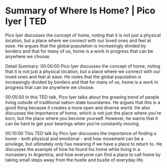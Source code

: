 # Summary of Where Is Home? | Pico Iyer | TED

Pico Iyer discusses the concept of home, noting that it is not just a physical location, but a place where we connect with our loved ones and feel at ease. He argues that the global population is increasingly divided by borders and that for many of us, home is a work in progress that can be anywhere we choose.

Detail Summary: 
00:00:00
Pico Iyer discusses the concept of home, noting that it is not just a physical location, but a place where we connect with our loved ones and feel at ease. He notes that the global population is increasingly divided by borders and that for many of us, home is a work in progress that can be anywhere we choose.

00:05:00
In this TED talk, Pico Iyer talks about the growing trend of people living outside of traditional nation-state boundaries. He argues that this is a good thing because it creates a more open and diverse world. He also discusses the importance of home, which is not just the place where you're born, but the place where you become yourself. However, he warns that it can be hard to get your bearings when you're constantly moving.

00:10:00
This TED talk by Pico Iyer discusses the importance of finding a home - both physical and emotional - and how movement can be a privilege, but ultimately only has meaning if we have a place to return to. He discusses the example of how he found his home while living in a monastery in Argentina, and how everyone can find a place to call home by taking small steps away from the hustle and bustle of everyday life.

